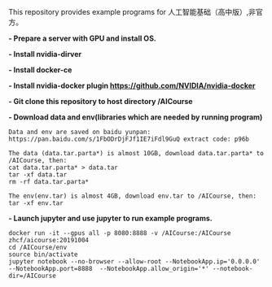 This repository provides example programs for 人工智能基础（高中版）,非官方。 

**- Prepare a server with GPU and install OS.** 

**- Install nvidia-dirver** 

**- Install docker-ce** 

**- Install nvidia-docker plugin  https://github.com/NVIDIA/nvidia-docker**

**- Git clone this repository to host directory /AICourse**

**- Download data and env(libraries which are needed by running program)**

```
Data and env are saved on baidu yunpan:  
https://pan.baidu.com/s/1FbODrDjFJf1IE7iFdl9GuQ extract code: p96b

The data (data.tar.parta*) is almost 10GB, download data.tar.parta* to /AICourse, then: 
cat data.tar.parta* > data.tar
tar -xf data.tar
rm -rf data.tar.parta*

The env(env.tar) is almost 4GB, download env.tar to /AICourse, then: 
tar -xf env.tar
```

**- Launch jupyter and use jupyter to run example programs.**

```
docker run -it --gpus all -p 8080:8888 -v /AICourse:/AICourse  zhcf/aicourse:20191004 
cd /AICourse/env 
source bin/activate 
jupyter notebook --no-browser --allow-root --NotebookApp.ip='0.0.0.0' --NotebookApp.port=8888  --NotebookApp.allow_origin='*' --notebook-dir=/AICourse
```
